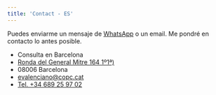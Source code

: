 ```yaml
---
title: 'Contact - ES'
---
```


Puedes enviarme un mensaje de <a href="https://api.whatsapp.com/send?phone=689259702">WhatsApp</a> o un email. Me
pondré en contacto lo antes posible.


- Consulta en Barcelona
- [Ronda del General Mitre 164 1º1ª)](https://maps.app.goo.gl/Hf2BuXZfGD6amCMY8)
- 08006 Barcelona
- <a href="mailto:evalenciano@copc.cat" aria-label="mail to eduardo">evalenciano@copc.cat</a>
- <a href="tel:+34689259702" aria-label="phone to eduardo">Tel. +34 689 25 97 02</a>
 
